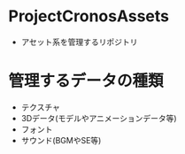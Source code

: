 # ProjectCronosAssets
* アセット系を管理するリポジトリ

# 管理するデータの種類
* テクスチャ
* 3Dデータ(モデルやアニメーションデータ等)
* フォント
* サウンド(BGMやSE等)
